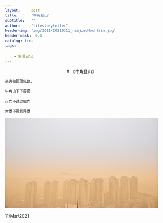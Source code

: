 ```yaml
---
layout:     post
title:      "牛角登山"
subtitle:   ""
author:     "lifestoryteller"
header-img: "img/2021/20210311_niujiaoMountain.jpg"
header-mask:  0.5
catalog: true
tags:

    - 生活日记
---
```


<p align="center">
    # 《牛角登山》
    
    圣克拉顶顶氤氲，
    
    牛角山下下雾霭
    
    正门不过过偏门
    
    常景不赏赏异景
    
</p>


<p align="center">
  <img height="300" src="https://github.com/lifestoryteller/lifestoryteller.github.io/blob/master/img/2021/20210311_niujiaoMountain.jpg">
</p>

11/Mar/2021
